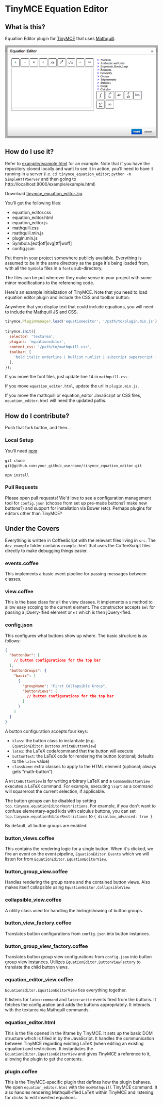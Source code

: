 # TinyMCE Equation Editor

## What is this?

Equation Editor plugin for [TinyMCE](http://www.tinymce.com/) that uses [Mathquill](https://github.com/mathquill/mathquill).

![Screenshot](screenshot.png)

## How do I use it?

Refer to [example/example.html](example/example.html) for an example. Note that if you have the repository cloned locally and want to see it in action, you'll need to have it running in a server (i.e. `cd tinymce_equation_editor`; `python -m SimpleHTTPServer` and then going to http://localhost:8000/example/example.html)

Download [tinymce\_equation\_editor.zip](build/tinymce_equation_editor.zip).

You'll get the following files:
- equation_editor.css
- equation_editor.html
- equation_editor.js
- mathquill.css
- mathquill.min.js
- plugin.min.js
- Symbola.[eot|otf|svg|ttf|woff]
- config.json

Put them in your project somewhere publicly available. Everything is assumed to be in the same directory as the page it's being loaded from, with all the `Symbola` files in a `fonts` sub-directory.

The files can be put wherever they make sense in your project with some minor modifications to the referencing code.

Here's an example initialization of TinyMCE. Note that you need to load equation editor plugin and include the CSS and toolbar button:

Anywhere that you display text that could include equations, you will need to include the Mathquill JS and CSS.

```javascript
tinymce.PluginManager.load('equationeditor', '/path/to/plugin.min.js');

tinymce.init({
  selector: 'textarea',
  plugins: 'equationeditor',
  content_css: '/path/to/mathquill.css',
  toolbar: [
    'bold italic underline | bullist numlist | subscript superscript | equationeditor'
  ],
});
```

If you move the font files, just update line 14 in `mathquill.css`.

If you move `equation_editor.html`, update the url in `plugin.min.js`.

If you move the mathquill or equation_editor JavaScript or CSS files, `equation_editor.html` will need the updated paths.

## How do I contribute?

Push that fork button, and then...

### Local Setup

You'll need [npm](https://www.npmjs.org/)

`git clone git@github.com:your_github_username/tinymce_equation_editor.git`

`npm install`


### Pull Requests

Please open pull requests! We'd love to see a configuration management tool for `config.json` (choose from set up pre-made buttons? make new buttons?) and support for installation via Bower (etc). Perhaps plugins for editors other than TinyMCE?

## Under the Covers

Everything is written in CoffeeScript with the relevant files living in `src`. The `dev_example` folder contains `example.html` that uses the CoffeeScript files directly to make debugging things easier.

### events.coffee

This implements a basic event pipeline for passing messages between classes.

### view.coffee

This is the base class for all the view classes. It implements a `$` method to allow easy scoping to the current element. The constructor accepts `$el` for passing a jQuery-ified element or `el` which is then jQuery-ified.

### config.json

This configures what buttons show up where. The basic structure is as follows:

```json
{
  "buttonBar": [
    // button configurations for the top bar
  ],
  "buttonGroups": {
    "basic": [
      {
        "groupName": "First Collapsible Group",
        "buttonViews": [
          // button configurations for the top bar
        ]
      }
    ]
  }
}
```

A button configuration accepts four keys:
- `klass`: the button class to instantiate (e.g. `EquationEditor.Buttons.WriteButtonView`)
- `latex`: the LaTeX code/command that the button will execute
- `buttonText`: the LaTeX code for rendering the button (optional; defaults to the `latex` value)
- `className`: extra classes to apply to the HTML element (optional; always gets "math-button")

A `WriteButtonView` is for writing arbitrary LaTeX and a `CommandButtonView` executes a LaTeX command. For example, executing `\sqrt` as a command will squareroot the current selection, if applicable.

The button groups can be disabled by setting `top.tinymce.equationEditorRestrictions`. For example, if you don't want to confuse elementary-aged kids with calculus buttons, you can set `top.tinymce.equationEditorRestrictions` to `{ disallow_advanced: true }`

By default, all button groups are enabled.

### button_views.coffee

This contains the rendering logic for a single button. When it's clicked, we fire an event on the event pipeline, `EquationEditor.Events` which we will listen for from `EquationEditor.EquationEditorView`.

### button_group_view.coffee

Handles rendering the group name and the contained button views. Also makes itself collapsible using `EquationEditor.CollapsibleView`

### collapsible_view.coffee

A utility class used for handling the hiding/showing of button groups.

### button_view_factory.coffee

Translates button configurations from `config.json` into button instances.

### button_group_view_factory.coffee

Translates button group view configurations from `config.json` into button group view instances. Utilizes `EquationEditor.ButtonViewFactory` to translate the child button views.

### equation_editor_view.coffee

`EquationEditor.EquationEditorView` ties everything together.

It listens for `latex:command` and `latex:write` events fired from the buttons. It fetches the configuration and adds the buttons appropriately. It interacts with the textarea via Mathquill commands.

### equation_editor.html

This is the file opened in the iframe by TinyMCE. It sets up the basic DOM structure which is filled in by the JavaScript. It handles the communication between TinyMCE regarding existing LaTeX (when editing an existing equation) and restrictions. It instantiates the `EquationEditor.EquationEditorView` and gives TinyMCE a reference to it, allowing the plugin to get the contents.

### plugin.coffee

This is the TinyMCE-specific plugin that defines how the plugin behaves. We open `equation_editor.html` with the `mceMathquill` TinyMCE command. It also handles rendering Mathquill-ified LaTeX within TinyMCE and listening for clicks to edit inserted equations.

